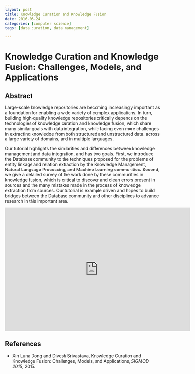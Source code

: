 ```yaml
---
layout: post
title: Knowledge Curation and Knowledge Fusion
date: 2016-03-24
categories: [computer science]
tags: [data curation, data management]

---
```


# Knowledge Curation and Knowledge Fusion: Challenges, Models, and Applications

## Abstract

Large-scale knowledge repositories are becoming increasingly important as a foundation for enabling a wide variety of complex applications. In turn, building high-quality knowledge repositories critically depends on the technologies of knowledge curation and knowledge fusion, which share many similar goals with data integration, while facing even more challenges in extracting knowledge from both structured and unstructured data, across a large variety of domains, and in multiple languages.Our tutorial highlights the similarities and differences between knowledge management and data integration, and has two goals. First, we introduce the Database community to the techniques proposed for the problems of entity linkage and relation extraction by the Knowledge Management, Natural Language Processing, and Machine Learning communities. Second, we give a detailed survey of the work done by these communities in knowledge fusion, which is critical to discover and clean errors present in sources and the many mistakes made in the process of knowledge extraction from sources. Our tutorial is example driven and hopes to build bridges between the Database community and other disciplines to advance research in this important area.
<iframe width="600" height="400" src="https://www.youtube.com/embed/Z6tmDdrBnpU" frameborder="0" allowfullscreen></iframe>
## References
* Xin Luna Dong and Divesh Srivastava, Knowledge Curation and Knowledge Fusion: Challenges, Models, and Applications, *SIGMOD 2015*, 2015. 

